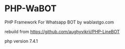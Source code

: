 ﻿# PHP-WaBOT
 
PHP Framework For Whatsapp BOT by wablastgo.com

rebuild from https://github.com/aughyvikrii/PHP-LineBOT

php version 7.4.1
